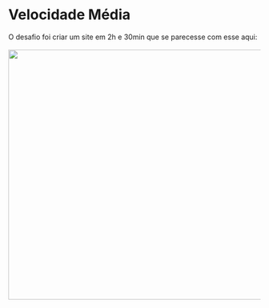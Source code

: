 # Velocidade Média
O desafio foi criar um site em 2h e 30min que se parecesse com esse aqui:
<br><br>
<img src="https://media-exp1.licdn.com/dms/image/C4D22AQGq4IRWYgNMuQ/feedshare-shrink_1280/0/1663103871999?e=1666224000&v=beta&t=bQ4fAXixu8d9DlkmJK_4foftTjY9M0tmsoNiy3CYOwo" width="800px" height="500px"> 
